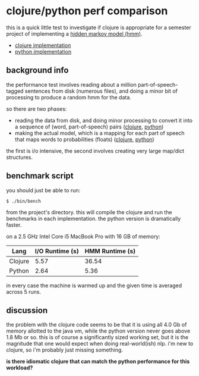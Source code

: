 # clojure/python perf comparison

this is a quick little test to investigate if clojure is appropriate for a
semester project of implementing a [hidden markov model (hmm)][hmm].

- [clojure implementation][clj-impl]
- [python implementation][py-impl]

## background info

the performance test involves reading about a million part-of-speech-tagged
sentences from disk (numerous files), and doing a minor bit of processing to
produce a random hmm for the data.

so there are two phases:

- reading the data from disk, and doing minor processing to convert it into a
  sequence of (word, part-of-speech) pairs ([clojure][clj-io], [python][py-io])
- making the actual model, which is a mapping for each part of speech that maps
  words to probabilities (floats) ([clojure][clj-hmm], [python][py-hmm])

the first is i/o intensive, the second involves creating very large map/dict
structures.

## benchmark script

you should just be able to run:

    $ ./bin/bench

from the project's directory. this will compile the clojure and run the
benchmarks in each implementation. the python version is dramatically faster.

on a 2.5 GHz Intel Core i5 MacBook Pro with 16 GB of memory:

| Lang    | I/O Runtime (s) | HMM Runtime (s) |
| ------- | --------------- | --------------- |
| Clojure | 5.57            | 36.54           |
| Python  | 2.64            |  5.36           |

in every case the machine is warmed up and the given time is averaged across 5
runs.

## discussion

the problem with the clojure code seems to be that it is using all 4.0 Gb of
memory allotted to the java vm, while the python version never goes above 1.8
Mb or so. this is of course a significantly sized working set, but it is the
magnitude that one would expect when doing real-world(ish) nlp. i'm new to
clojure, so i'm probably just missing something.

**is there idiomatic clojure that can match the python performance for this
workload?**

[hmm]: http://en.wikipedia.org/wiki/Hidden_Markov_model
[clj-impl]: https://github.com/aaronj1335/inclojure/blob/master/src/inclojure/hmm.clj#L20
[py-impl]: https://github.com/aaronj1335/inclojure/blob/master/inclojure/__init__.py#L73
[clj-io]: https://github.com/aaronj1335/inclojure/blob/master/src/inclojure/util.clj#L56
[py-io]: https://github.com/aaronj1335/inclojure/blob/master/inclojure/__init__.py#L58
[clj-hmm]: https://github.com/aaronj1335/inclojure/blob/master/src/inclojure/hmm.clj#L20
[py-hmm]: https://github.com/aaronj1335/inclojure/blob/master/inclojure/__init__.py#L73
